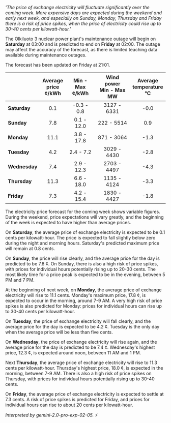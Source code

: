 *'The price of exchange electricity will fluctuate significantly over the coming week. More expensive days are expected during the weekend and early next week, and especially on Sunday, Monday, Thursday and Friday there is a risk of price spikes, when the price of electricity could rise up to 30-40 cents per kilowatt-hour.'*

The Olkiluoto 3 nuclear power plant's maintenance outage will begin on **Saturday** at 03:00 and is predicted to end on **Friday** at 02:00. The outage may affect the accuracy of the forecast, as there is limited teaching data available during maintenance outages.

The forecast has been updated on Friday at 21:01.

|   | Average<br>price<br>¢/kWh | Min - Max<br>¢/kWh | Wind power<br>Min - Max<br>MW | Average<br>temperature<br>°C |
|:-------------|:----------------:|:----------------:|:-------------:|:-------------:|
| **Saturday**  | 0.1              | -0.3 - 0.8       | 3127 - 6331   | -0.0          |
| **Sunday**    | 7.8              | 0.1 - 12.0       | 222 - 5514    | 0.9           |
| **Monday**    | 11.1             | 3.8 - 17.8       | 871 - 3064    | -1.3          |
| **Tuesday**   | 4.2              | 2.4 - 7.2        | 3029 - 4430   | -2.8          |
| **Wednesday** | 7.4             | 2.9 - 12.3        | 2703 - 4497   | -4.3          |
| **Thursday**  | 11.3             | 6.6 - 18.0       | 1135 - 4124   | -3.3          |
| **Friday**    | 7.3              | 4.2 - 15.4       | 1830 - 4427   | -1.8          |

The electricity price forecast for the coming week shows variable figures. During the weekend, price expectations will vary greatly, and the beginning of the week is expected to have higher than average prices.

On **Saturday**, the average price of exchange electricity is expected to be 0.1 cents per kilowatt-hour. The price is expected to fall slightly below zero during the night and morning hours. Saturday's predicted maximum price will remain at 0.8 cents.

On **Sunday**, the price will rise clearly, and the average price for the day is predicted to be 7.8 ¢. On Sunday, there is also a high risk of price spikes, with prices for individual hours potentially rising up to 20-30 cents. The most likely time for a price peak is expected to be in the evening, between 5 PM and 7 PM.

At the beginning of next week, on **Monday**, the average price of exchange electricity will rise to 11.1 cents. Monday's maximum price, 17.8 ¢, is expected to occur in the morning, around 7-9 AM. A very high risk of price spikes is also predicted for Monday: prices for individual hours can rise up to 30-40 cents per kilowatt-hour.

On **Tuesday**, the price of exchange electricity will fall clearly, and the average price for the day is expected to be 4.2 ¢. Tuesday is the only day when the average price will be less than five cents.

On **Wednesday**, the price of exchange electricity will rise again, and the average price for the day is predicted to be 7.4 ¢. Wednesday's highest price, 12.3 ¢, is expected around noon, between 11 AM and 1 PM.

Next **Thursday**, the average price of exchange electricity will rise to 11.3 cents per kilowatt-hour. Thursday's highest price, 18.0 ¢, is expected in the morning, between 7-9 AM. There is also a high risk of price spikes on Thursday, with prices for individual hours potentially rising up to 30-40 cents.

On **Friday**, the average price of exchange electricity is expected to settle at 7.3 cents. A risk of price spikes is predicted for Friday, and prices for individual hours can rise to about 20 cents per kilowatt-hour.

*Interpreted by gemini-2.0-pro-exp-02-05.* ⚡️

